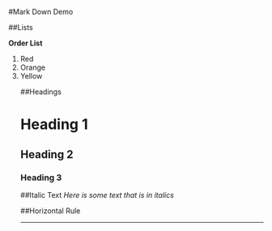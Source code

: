 #Mark Down Demo

##Lists

<b>Order List</b>
<ol>
<li>Red</li>
<li>Orange</li>
<li>Yellow</li>

##Headings
<h1>Heading 1</h1>
<h2>Heading 2</h2>
<h3>Heading 3</h3>

##Italic Text
<i>Here is some text that is in italics</i>

##Horizontal Rule
<hr></hr>